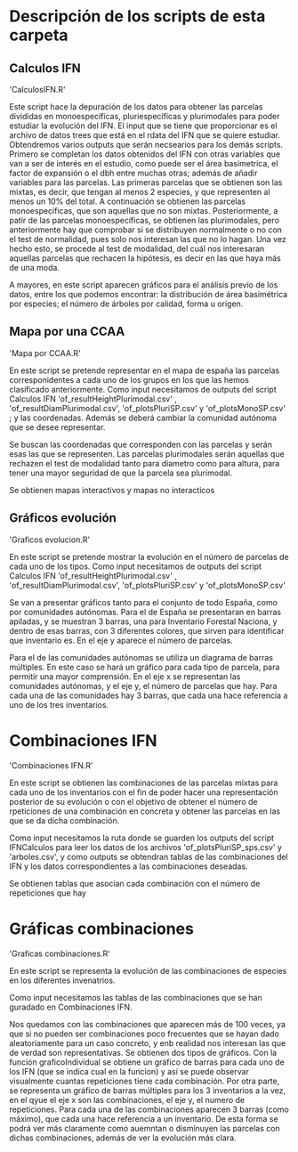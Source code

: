 # Descripción de los scripts de esta carpeta


## Calculos IFN

'CalculosIFN.R'

Este script hace la depuración de los datos para obtener las parcelas divididas en monoespecíficas, pluriespecíficas y plurimodales para poder estudiar la evolución del IFN.
El input que se tiene que proporcionar es el archivo de datos trees que está en el rdata del IFN que se quiere estudiar. Obtendremos varios outputs que serán necsearios para los demás scripts.
Primero se completan los datos obtenidos del IFN con otras variables que van a ser de interés en el estudio, como puede ser el área basimetrica, el factor de expansión o el dbh entre muchas otras; además de añadir variables para las parcelas.
Las primeras parcelas que se obtienen son las mixtas, es decir, que tengan al menos 2 especies, y que representen al menos un 10% del total. A continuación se obtienen las parcelas monoespecíficas, que son aquellas que no son mixtas. Posteriormente, a patir de las parcelas monoespecíficas, se obtienen las plurimodales, pero anteriormente hay que comprobar si se distribuyen normalmente o no con el test de normalidad, pues solo nos interesan las que no lo hagan. Una vez hecho esto, se procede al test de modalidad, del cuál nos interesaran aquellas parcelas que rechacen la hipótesis, es decir en las que haya más de una moda.

A mayores, en este script aparecen gráficos para el análisis previo de los datos, entre los que podemos encontrar: la distribución de área basimétrica por especies; el número de árboles por calidad, forma u origen.



## Mapa por una CCAA

'Mapa por CCAA.R'

En este script se pretende representar en el mapa de españa las parcelas corresponidentes a cada uno de los grupos en los que las hemos clasificado anteriormente.
Como input necesitamos de outputs del script Calculos IFN 'of_resultHeightPlurimodal.csv' , 'of_resultDiamPlurimodal.csv', 'of_plotsPluriSP.csv' y 'of_plotsMonoSP.csv' ; y las coordenadas. Además se deberá cambiar la comunidad autónoma que se desee representar.

Se buscan las coordenadas que corresponden con las parcelas y serán esas las que se representen. Las parcelas plurimodales serán aquellas que rechazen el test de modalidad tanto para diametro como para altura, para tener una mayor seguridad de que la parcela sea plurimodal.

Se obtienen mapas interactivos y mapas no interacticos



## Gráficos evolución

'Graficos evolucion.R'

En este script se pretende mostrar la evolución en el número de parcelas de cada uno de los tipos.
Como input necesitamos de outputs del script Calculos IFN 'of_resultHeightPlurimodal.csv' , 'of_resultDiamPlurimodal.csv', 'of_plotsPluriSP.csv' y 'of_plotsMonoSP.csv'

Se van a presentar gráficos tanto para el conjunto de todo España, como por comunidades autónomas. Para el de España se presentaran en barras apiladas, y se muestran 3 barras, una para Inventario Forestal Naciona, y dentro de esas barras, con 3 diferentes colores, que sirven para identificar que inventario es. En el eje y aparece el número de parcelas.

Para el de las comunidades autónomas se utiliza un diagrama de barras múltiples. En este caso se hará un gráfico para cada tipo de parcela, para permitir una mayor comprensión. En el eje x se representan las comunidades autónomas, y el eje y, el número de parcelas que hay. Para cada una de las comunidades hay 3 barras, que cada una hace referencia a uno de los tres inventarios.



# Combinaciones IFN

'Combinaciones IFN.R'

En este script se obtienen las combinaciones de las parcelas mixtas para cada uno de los inventarios con el fin de poder hacer una representación posterior de su evolución o con el objetivo de obtener el número de rpeticiones de una combinación en concreta y obtener las parcelas en las que se da dicha combinación.

Como input necesitamos la ruta donde se guarden los outputs del script IFNCalculos para leer los datos de los archivos 'of_plotsPluriSP_sps.csv' y 'arboles.csv', y como outputs se obtendran tablas de las combinaciones del IFN y los datos correspondientes a las combinaciones deseadas.

Se obtienen tablas que asocian cada combinación con el número de repeticiones que hay



# Gráficas combinaciones

'Graficas combinaciones.R'

En este script se representa la evolución de las combinaciones de especies en los diferentes invenatrios.

Como input necesitamos las tablas de las combinaciones que se han guradado en Combinaciones IFN.

Nos quedamos con las combinaciones que aparecen más de 100 veces, ya que si no pueden ser combinaciones poco frecuentes que se hayan dado aleatoriamente para un caso concreto, y enb realidad nos interesan las que de verdad son representativas.
Se obtienen dos tipos de gráficos. Con la función graficoIndividual se obtiene un gráfico de barras para cada uno de los IFN (que se indica cual en la funcion) y así se puede observar visualmente cuantas repeticiones tiene cada combinación.
Por otra parte, se representa un gráfico de barras múltiples para los 3 inventarios a la vez, en el qyue el eje x son las combinaciones, el eje y, el numero de repeticiones. Para cada una de las combinaciones aparecen 3 barras (como máximo), que cada una hace referencia a un inventario. De esta forma se podrá ver más claramente como auemntan o disminuyen las parcelas con dichas combinaciones, además de ver la evolución más clara.
